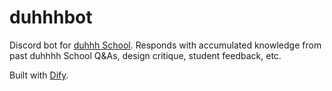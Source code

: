 # duhhhbot
Discord bot for [duhhh School](https://duhhh.school).
Responds with accumulated knowledge from past duhhhh School Q&As, design critique, student feedback, etc.

Built with [Dify](https://dify.ai/).